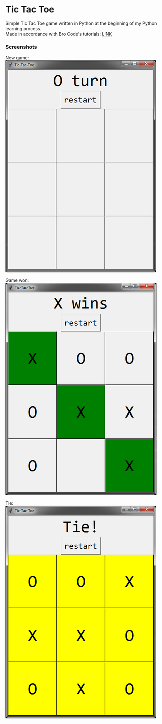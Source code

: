 # Tic Tac Toe

Simple Tic Tac Toe game written in Python at the beginning of my Python learning process.  
Made in accordance with Bro Code's tutorials: [LINK](https://www.youtube.com/c/BroCodez "Bro Code on YT")

### Screenshots

New game:  
![New game](/screenshots/new_game.png "New game")  

Game won:  
![Game won](/screenshots/win.png "Game won")  

Tie:  
![Tie](/screenshots/tie.png "Tie")